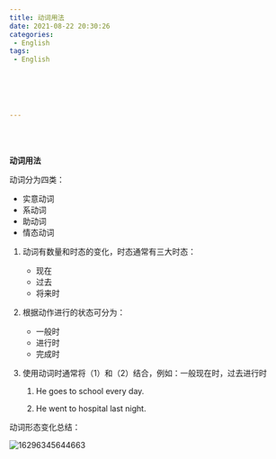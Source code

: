 ```yaml
---
title: 动词用法
date: 2021-08-22 20:30:26
categories:
 - English
tags:
 - English






---
```


<br>
<br>

**动词用法**

动词分为四类：

* 实意动词
* 系动词
* 助动词
* 情态动词

1. 动词有数量和时态的变化，时态通常有三大时态：

    * 现在
    * 过去
    * 将来时

 2. 根据动作进行的状态可分为：

    * 一般时
    * 进行时
    * 完成时

 3. 使用动词时通常将（1）和（2）结合，例如：一般现在时，过去进行时

    1. He goes to school every day.

    2. He went to hospital last night.

动词形态变化总结：

![16296345644663]({{site.baseurl}}/assets/images/动词用法/16296345644663.jpg)
